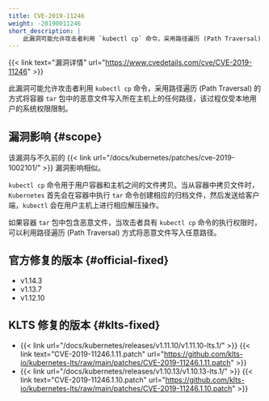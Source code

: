 ```yaml
---
title: CVE-2019-11246
weight: -20190011246
short_description: |
    此漏洞可能允许攻击者利用 `kubectl cp` 命令，采用路径遍历 (Path Traversal) 的方式将容器 `tar` 包中的恶意文件写入所在主机上的任何路径，该过程仅受本地用户的系统权限限制。
---
```


{{< link text="漏洞详情" url="https://www.cvedetails.com/cve/CVE-2019-11246" >}}

此漏洞可能允许攻击者利用 `kubectl cp` 命令，采用路径遍历 (Path Traversal) 的方式将容器 `tar` 包中的恶意文件写入所在主机上的任何路径，该过程仅受本地用户的系统权限限制。

## 漏洞影响 {#scope}

该漏洞与不久前的 {{< link url="/docs/kubernetes/patches/cve-2019-1002101/" >}} 漏洞影响相似。

`kubectl cp` 命令用于用户容器和主机之间的文件拷贝。当从容器中拷贝文件时，`Kubernetes` 首先会在容器中执行 `tar` 命令创建相应的归档文件，然后发送给客户端，`kubectl` 会在用户主机上进行相应解压操作。

如果容器 `tar` 包中包含恶意文件，当攻击者具有 `kubectl cp` 命令的执行权限时，可以利用路径遍历 (Path Traversal) 方式将恶意文件写入任意路径。

## 官方修复的版本 {#official-fixed}

- v1.14.3
- v1.13.7
- v1.12.10

## KLTS 修复的版本 {#klts-fixed}

- {{< link url="/docs/kubernetes/releases/v1.11.10/v1.11.10-lts.1/" >}} {{< link text="CVE-2019-11246.1.11.patch" url="https://github.com/klts-io/kubernetes-lts/raw/main/patches/CVE-2019-11246.1.11.patch" >}}
- {{< link url="/docs/kubernetes/releases/v1.10.13/v1.10.13-lts.1/" >}} {{< link text="CVE-2019-11246.1.10.patch" url="https://github.com/klts-io/kubernetes-lts/raw/main/patches/CVE-2019-11246.1.10.patch" >}}
